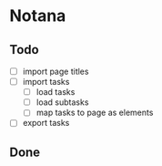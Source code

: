 # Notana

## Todo
- [ ] import page titles
- [ ] import tasks
    - [ ] load tasks
    - [ ] load subtasks
    - [ ] map tasks to page as elements
- [ ] export tasks

## Done